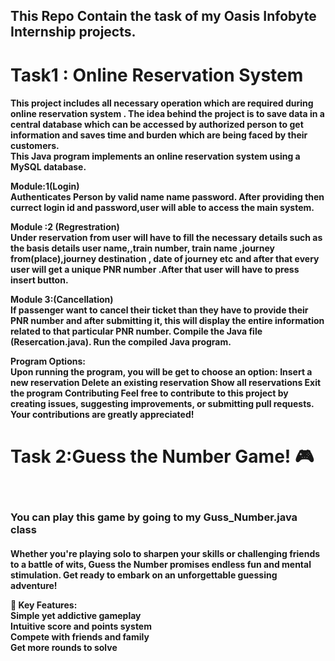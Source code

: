 <h2>
   This Repo Contain the task of my Oasis Infobyte Internship projects.
  <h1>Task1 : Online Reservation System</h1>
</h2>
<div>
  <p>
<h4>
 This project includes all necessary operation which are required during online reservation system .
The idea behind the project is to save data in a central database which can be accessed by authorized person to get  information and saves time and burden which are being faced by their customers.<br>
  This Java program implements an online reservation system using a MySQL database.<br>

Module:1(Login)<br>
  Authenticates Person by valid name name password. After providing then currect login id and password,user will able to access the main system.
  
Module :2 (Regrestration)<br>
  Under reservation from user will have to fill the necessary details such as the basis details user name,,train number, train name ,journey from(place),journey destination , date of journey  etc and after that every user will get a unique PNR number .After that user will have to press insert button.<br>
  
Module 3:(Cancellation)<br>
   If passenger want to cancel their ticket than they have to provide their PNR number and after submitting it, this will display the entire information related to that particular PNR number.
Compile the Java file (Resercation.java). Run the compiled Java program.<br>

Program Options:<br>
Upon running the program, you will be get to choose an option: Insert a new reservation Delete an existing reservation Show all reservations Exit the program Contributing Feel free to contribute to this project by creating issues, suggesting improvements, or submitting pull requests. Your contributions are greatly appreciated!

</h4>
  </p>
</div>

<div>
   <h1>Task 2:Guess the Number Game! 🎮</h1><br>
   <h3>You can play this game by going to my Guss_Number.java class </h3>
   <h4>
      Whether you're playing solo to sharpen your skills or challenging friends to a battle of wits, Guess the Number promises endless fun and mental stimulation. Get ready to embark on an unforgettable guessing adventure!<br>

🎯 Key Features:<br>
Simple yet addictive gameplay<br>
Intuitive score and points system<br>
Compete with friends and family<br>
Get more rounds to solve<br>
   </h4>
</div>

